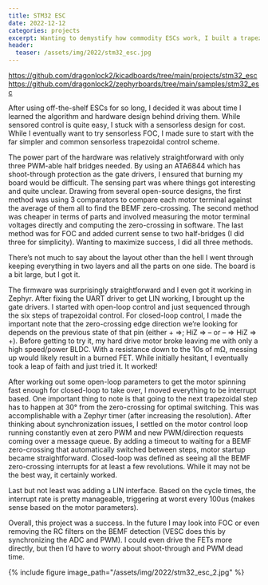 ```yaml
---
title: STM32 ESC
date: 2022-12-12
categories: projects
excerpt: Wanting to demystify how commodity ESCs work, I built a trapezoidal sensorless BLDC driver. It doesn''t have FOC (yet) but it does have LIN.
header:
  teaser: /assets/img/2022/stm32_esc.jpg
---
```


<https://github.com/dragonlock2/kicadboards/tree/main/projects/stm32_esc>
<https://github.com/dragonlock2/zephyrboards/tree/main/samples/stm32_esc>

After using off-the-shelf ESCs for so long, I decided it was about time I learned the algorithm and hardware design behind driving them. While sensored control is quite easy, I stuck with a sensorless design for cost. While I eventually want to try sensorless FOC, I made sure to start with the far simpler and common sensorless trapezoidal control scheme.

The power part of the hardware was relatively straightforward with only three PWM-able half bridges needed. By using an ATA6844 which has shoot-through protection as the gate drivers, I ensured that burning my board would be difficult. The sensing part was where things got interesting and quite unclear. Drawing from several open-source designs, the first method was using 3 comparators to compare each motor terminal against the average of them all to find the BEMF zero-crossing. The second method was cheaper in terms of parts and involved measuring the motor terminal voltages directly and computing the zero-crossing in software. The last method was for FOC and added current sense to two half-bridges (I did three for simplicity). Wanting to maximize success, I did all three methods.

There’s not much to say about the layout other than the hell I went through keeping everything in two layers and all the parts on one side. The board is a bit large, but I got it.

The firmware was surprisingly straightforward and I even got it working in Zephyr. After fixing the UART driver to get LIN working, I brought up the gate drivers. I started with open-loop control and just sequenced through the six steps of trapezoidal control. For closed-loop control, I made the important note that the zero-crossing edge direction we’re looking for depends on the previous state of that pin (either + =>; HiZ => – or – => HiZ => +). Before getting to try it, my hard drive motor broke leaving me with only a high speed/power BLDC. With a resistance down to the 10s of mΩ, messing up would likely result in a burned FET. While initially hesitant, I eventually took a leap of faith and just tried it. It worked!

After working out some open-loop parameters to get the motor spinning fast enough for closed-loop to take over, I moved everything to be interrupt based. One important thing to note is that going to the next trapezoidal step has to happen at 30° from the zero-crossing for optimal switching. This was accomplishable with a Zephyr timer (after increasing the resolution). After thinking about synchronization issues, I settled on the motor control loop running constantly even at zero PWM and new PWM/direction requests coming over a message queue. By adding a timeout to waiting for a BEMF zero-crossing that automatically switched between steps, motor startup became straightforward. Closed-loop was defined as seeing all the BEMF zero-crossing interrupts for at least a few revolutions. While it may not be the best way, it certainly worked.

Last but not least was adding a LIN interface. Based on the cycle times, the interrupt rate is pretty manageable, triggering at worst every 100us (makes sense based on the motor parameters).

Overall, this project was a success. In the future I may look into FOC or even removing the RC filters on the BEMF detection (VESC does this by synchronizing the ADC and PWM). I could even drive the FETs more directly, but then I’d have to worry about shoot-through and PWM dead time.

{% include figure image_path="/assets/img/2022/stm32_esc_2.jpg" %}
